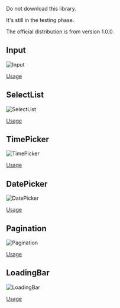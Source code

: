 Do not download this library.

It's still in the testing phase.

The official distribution is from version 1.0.0.

## Input

![Input](https://firebasestorage.googleapis.com/v0/b/react-daily-components.appspot.com/o/Input.png?alt=media&token=b1436dd4-790c-4c2b-8033-85b4d11b8a84)

[Usage](https://github.com/Lee-Minhoon/react-daily-components/tree/main/src/components/Input)

## SelectList

![SelectList](https://firebasestorage.googleapis.com/v0/b/react-daily-components.appspot.com/o/SelectList.png?alt=media&token=f446a0d7-4908-4d4e-8eae-548f6f87ebf9)

[Usage](https://github.com/Lee-Minhoon/react-daily-components/tree/main/src/components/SelectList)

## TimePicker

![TimePicker](https://firebasestorage.googleapis.com/v0/b/react-daily-components.appspot.com/o/TimePicker.png?alt=media&token=5623765b-2344-412f-81f6-8a0308666e54)

[Usage](https://github.com/Lee-Minhoon/react-daily-components/tree/main/src/components/TimePicker)

## DatePicker

![DatePicker](https://firebasestorage.googleapis.com/v0/b/react-daily-components.appspot.com/o/DatePicker.png?alt=media&token=d308c46b-fa7f-4836-9c2f-04f6e0d4415a)

[Usage](https://github.com/Lee-Minhoon/react-daily-components/tree/main/src/components/DatePicker)

## Pagination

![Pagination](https://firebasestorage.googleapis.com/v0/b/react-daily-components.appspot.com/o/Pagination.png?alt=media&token=63e5a7b2-ec1f-4fe1-a041-ccfedf04d4c0)

[Usage](https://github.com/Lee-Minhoon/react-daily-components/tree/main/src/components/Pagination)

## LoadingBar

![LoadingBar](https://firebasestorage.googleapis.com/v0/b/react-daily-components.appspot.com/o/LoadingBar.png?alt=media&token=2f8812f8-c496-404f-8921-f3a00c76e37a)

[Usage](https://github.com/Lee-Minhoon/react-daily-components/tree/main/src/components/LoadingBar)
